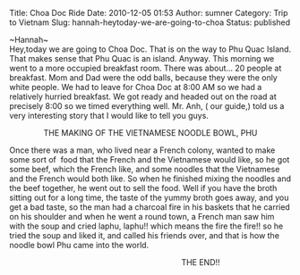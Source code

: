 Title: Choa Doc Ride
Date: 2010-12-05 01:53
Author: sumner
Category: Trip to Vietnam
Slug: hannah-heytoday-we-are-going-to-choa
Status: published

\~Hannah\~  
Hey,today we are going to Choa Doc. That is on the way to Phu Quac
Island. That makes sense that Phu Quac is an island. Anyway. This
morning we went to a more occupied breakfast room. There was about... 20
people at breakfast. Mom and Dad were the odd balls, because they were
the only white people. We had to leave for Choa Doc at 8:00 AM so we had
a relatively hurried breakfast. We got ready and headed out on the road
at precisely 8:00 so we timed everything well. Mr. Anh, ( our guide,)
told us a very interesting story that I would like to tell you guys.

<div style="text-align: center;">

</div>

<div style="text-align: center;">

THE MAKING OF THE VIETNAMESE NOODLE BOWL, PHU

</div>

Once there was a man, who lived near a French colony, wanted to make
some sort of  food that the French and the Vietnamese would like, so he
got some beef, which the French like, and some noodles that the
Vietnamese and the French would both like. So when he finished mixing
the noodles and the beef together, he went out to sell the food. Well if
you have the broth sitting out for a long time, the taste of the yummy
broth goes away, and you get a bad taste, so the man had a charcoal fire
in his baskets that he carried on his shoulder and when he went a round
town, a French man saw him with the soup and cried laphu, laphu!! which
means the fire the fire!! so he tried the soup and liked it, and called
his friends over, and that is how the noodle bowl Phu came into the
world.

                                                                        
     THE END!!
